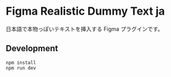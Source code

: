 # Figma Realistic Dummy Text ja
日本語で本物っぽいテキストを挿入する Figma プラグインです。

## Development

```
npm install
npm run dev
```